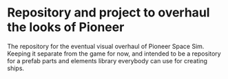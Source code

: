 # Repository and project to overhaul the looks of Pioneer
The repository for the eventual visual overhaul of Pioneer Space Sim.
Keeping it separate from the game for now, and intended to be a repository for a prefab parts and elements library everybody can use for creating ships.
